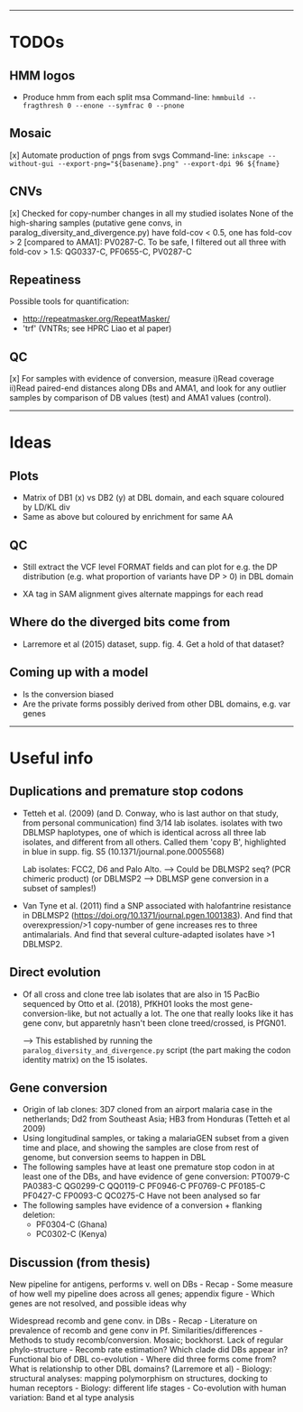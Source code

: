 ----------------------------------
# TODOs

## HMM logos

* Produce hmm from each split msa
  Command-line: `hmmbuild --fragthresh 0 --enone --symfrac 0 --pnone`

## Mosaic

[x] Automate production of pngs from svgs
  Command-line: `inkscape --without-gui --export-png="${basename}.png" --export-dpi 96 ${fname}`

## CNVs

[x] Checked for copy-number changes in all my studied isolates
    None of the high-sharing samples (putative gene convs, in paralog_diversity_and_divergence.py) have
    fold-cov < 0.5, one has fold-cov > 2 [compared to AMA1]: PV0287-C. 
    To be safe, I filtered out all three with fold-cov > 1.5: QG0337-C, PF0655-C, PV0287-C


## Repeatiness

Possible tools for quantification:

* http://repeatmasker.org/RepeatMasker/
* 'trf' (VNTRs; see HPRC Liao et al paper)

## QC

[x] For samples with evidence of conversion, measure i)Read coverage ii)Read paired-end distances along DBs and AMA1, and
look for any outlier samples by comparison of DB values (test) and AMA1 values
(control).

---------------------------

# Ideas

## Plots

* Matrix of DB1 (x) vs DB2 (y) at DBL domain, and each square coloured by LD/KL div
* Same as above but coloured by enrichment for same AA

## QC

* Still extract the VCF level FORMAT fields and can plot for e.g. the DP distribution
  (e.g. what proportion of variants have DP > 0) in DBL domain

*  XA tag in SAM alignment gives alternate mappings for each read


## Where do the diverged bits come from

* Larremore et al (2015) dataset, supp. fig. 4. Get a hold of that dataset?

## Coming up with a model

* Is the conversion biased
* Are the private forms possibly derived from other DBL domains, e.g. var genes

---------------------------


# Useful info

## Duplications and premature stop codons

* Tetteh et al. (2009) (and D. Conway, who is last author on that study, from personal
  communication) find 3/14 lab isolates. isolates with two DBLMSP haplotypes, one of which is
  identical across all three lab isolates, and different from all others. Called them
  'copy B', highlighted in blue in supp. fig. S5 (10.1371/journal.pone.0005568)

  Lab isolates: FCC2, D6 and Palo Alto.
  --> Could be DBLMSP2 seq? (PCR chimeric product)
      (or DBLMSP2 --> DBLMSP gene conversion in a subset of samples!)

* Van Tyne et al. (2011) find a SNP associated with halofantrine resistance in DBLMSP2
  (https://doi.org/10.1371/journal.pgen.1001383). And find that overexpression/>1
  copy-number of gene increases res to three antimalarials. And find that several
  culture-adapted isolates have >1 DBLMSP2.

## Direct evolution

* Of all cross and clone tree lab isolates that are also in 15 PacBio sequenced by Otto
  et al. (2018), PfKH01 looks the most gene-conversion-like, but not actually a lot. 
  The one that really looks like it has gene conv, but apparetnly hasn't been clone treed/crossed,
  is PfGN01.

  --> This established by running the `paralog_diversity_and_divergence.py` script 
  (the part making the codon identity matrix) on the 15 isolates.

## Gene conversion

* Origin of lab clones: 3D7 cloned from an airport malaria case in the
  netherlands; Dd2 from Southeast Asia; HB3 from Honduras (Tetteh et al 2009)
* Using longitudinal samples, or taking a malariaGEN subset from a given time and place,
  and showing the samples are close from rest of genome, but conversion seems to happen
  in DBL
* The following samples have at least one premature stop codon in at least one of the DBs, 
  and have evidence of gene conversion:
    PT0079-C
    PA0383-C
    QG0299-C
    QQ0119-C
    PF0946-C
    PF0769-C
    PF0185-C
    PF0427-C
    FP0093-C
    QC0275-C
  Have not been analysed so far
* The following samples have evidence of a conversion + flanking deletion:
  - PF0304-C (Ghana)
  - PC0302-C (Kenya)


## Discussion (from thesis)

New pipeline for antigens, performs v. well on DBs
    - Recap
    - Some measure of how well my pipeline does across all genes; appendix figure
    - Which genes are not resolved, and possible ideas why

Widespread recomb and gene conv. in DBs
    - Recap
    - Literature on prevalence of recomb and gene conv in Pf. Similarities/differences
    - Methods to study recomb/conversion. Mosaic; bockhorst. Lack of regular phylo-structure
    - Recomb rate estimation? Which clade did DBs appear in?
Functional bio of DBL co-evolution
    - Where did three forms come from? What is relationship to other DBL domains? (Larremore et
      al)
    - Biology: structural analyses: mapping polymorphism on structures, docking to human receptors
    - Biology: different life stages 
    - Co-evolution with human variation: Band et al type analysis
